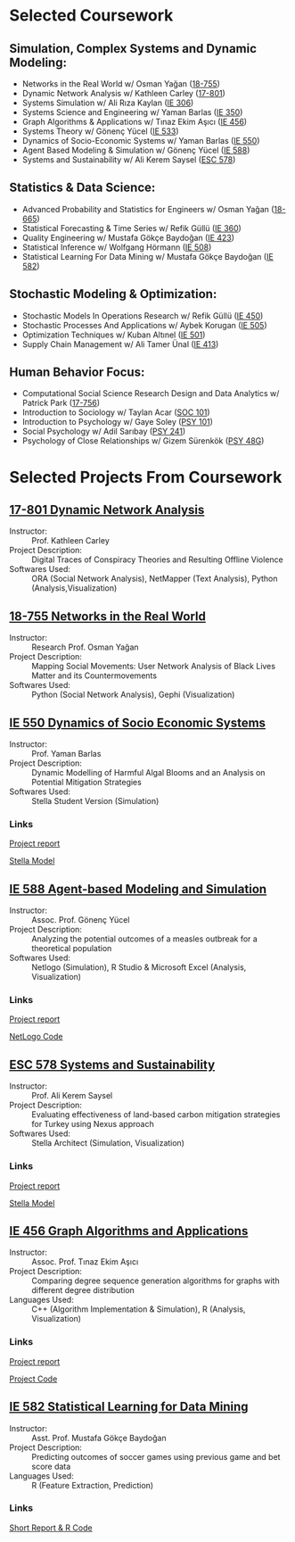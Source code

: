 # Selected Coursework
## Simulation, Complex Systems and Dynamic Modeling:
* Networks in the Real World w/ Osman Yağan ([18-755](18755_F24_Syllabus.pdf))	
* Dynamic Network Analysis w/ Kathleen Carley ([17-801](DNA_Syllabus_Spring_2024.pdf))
* Systems Simulation w/ Ali Rıza Kaylan ([IE 306](https://ie.boun.edu.tr/sites/ie.boun.edu.tr/files/IE306Syllabus18.pdf))	
* Systems Science and Engineering w/ Yaman Barlas ([IE 350](https://ie.boun.edu.tr/sites/ie.boun.edu.tr/files/IE350_Spring17_syllabus.pdf))	
* Graph Algorithms & Applications w/ Tınaz Ekim Aşıcı ([IE 456](IE_456_Syllabus.pdf))		
* Systems Theory w/ Gönenç Yücel ([IE 533](https://registration.boun.edu.tr/scripts/instructor/coursedescriptions/2019-2020-2/IE__53301.PDF))
* Dynamics of Socio-Economic Systems w/ Yaman Barlas ([IE 550](IE_550_Syllabus.pdf))		
* Agent Based Modeling & Simulation w/ Gönenç Yücel ([IE 588](IE_588_Syllabus.PDF))
* Systems and Sustainability w/ Ali Kerem Saysel ([ESC 578](http://web.boun.edu.tr/ali.saysel/ESc578.html))				
	
## Statistics & Data Science:
*	Advanced Probability and Statistics for Engineers w/ Osman Yağan ([18-665](https://courses.ece.cmu.edu/18665))	
*	Statistical Forecasting & Time Series	w/ Refik Güllü ([IE 360](https://ie.boun.edu.tr/sites/ie.boun.edu.tr/files/IE360_Spring17_syllabus_1.pdf))
*	Quality Engineering w/ Mustafa Gökçe Baydoğan ([IE 423](https://ie.boun.edu.tr/sites/ie.boun.edu.tr/files/IE423_Fall16_Syllabus.pdf))
*	Statistical Inference w/ Wolfgang Hörmann ([IE 508](https://ie.boun.edu.tr/sites/ie.boun.edu.tr/files/IE__50801_1.PDF))
*	Statistical Learning For Data Mining w/ Mustafa Gökçe Baydoğan ([IE 582](IE_582_Syllabus.pdf))			

## Stochastic Modeling & Optimization:
*	Stochastic Models In Operations Research w/ Refik Güllü ([IE 450](https://ie.boun.edu.tr/sites/ie.boun.edu.tr/files/IE450_Fall15_syllabus.pdf))
*	Stochastic Processes And Applications w/ Aybek Korugan ([IE 505](https://ie.boun.edu.tr/sites/ie.boun.edu.tr/files/IE_505_0.pdf))
*	Optimization Techniques w/ Kuban Altınel ([IE 501](https://ie.boun.edu.tr/sites/ie.boun.edu.tr/files/IE__50101_0.pdf))					
*	Supply Chain Management w/ Ali Tamer Ünal ([IE 413](https://ie.boun.edu.tr/sites/ie.boun.edu.tr/files/IE413_Fall14_syllabus_0.pdf))

## Human Behavior Focus:
*	Computational Social Science Research Design and Data Analytics w/ Patrick Park ([17-756](CSS_17756_spring2023-8.pdf))	
*	Introduction to Sociology w/ Taylan Acar ([SOC 101](https://registration.boun.edu.tr/scripts/schedule/coursedescription.asp?course=SOC%20101&section=01&term=2017/2018-3))
*	Introduction to Psychology w/ Gaye Soley ([PSY 101](https://registration.boun.edu.tr/scripts/instructor/coursedescriptions/2016-2017-1/PSY_10101.PDF))
*	Social Psychology w/ Adil Sarıbay ([PSY 241](https://registration.boun.edu.tr/scripts/instructor/coursedescriptions/2017-2018-1/PSY_24101.PDF))
*	Psychology of Close Relationships w/ Gizem Sürenkök ([PSY 48G](https://registration.boun.edu.tr/scripts/instructor/coursedescriptions/2017-2018-3/PSY_48G01.PDF))	

<h1>Selected Projects From Coursework</h1> 
<div class="container">
  <h2> <a href="DNA_Syllabus_Spring_2024.pdf">17-801 Dynamic Network Analysis</a>  </h2>
                  <dl>
                  <dt>Instructor:</dt> 
                  <dd>Prof. Kathleen Carley</dd> 
                  <dt>Project Description:</dt> <dd>Digital Traces of Conspiracy Theories and Resulting Offline
Violence </dd>
                  <dt>Softwares Used:</dt> <dd> ORA (Social Network Analysis), NetMapper (Text Analysis), Python (Analysis,Visualization) </dd>
                 </dl>
                  </div>
<div class="container">
  <h2> <a href="18755_F24_Syllabus.pdf">18-755 Networks in the Real World</a>  </h2>
                  <dl>
                  <dt>Instructor:</dt> 
                  <dd>Research Prof. Osman Yağan</dd> 
                  <dt>Project Description:</dt> <dd>Mapping Social Movements: User Network Analysis of Black Lives Matter and its Countermovements </dd>
                  <dt>Softwares Used:</dt> <dd> Python (Social Network Analysis), Gephi (Visualization) </dd>
                 </dl>
                  </div>
<div class="container">
<h2> <a href="IE_550_Syllabus.pdf">IE 550 Dynamics of Socio Economic Systems</a>  </h2>
                  <dl>
                  <dt>Instructor:</dt> 
                  <dd>Prof. Yaman Barlas</dd> 
                  <dt>Project Description:</dt> <dd>Dynamic Modelling of Harmful Algal Blooms and an Analysis on Potential Mitigation Strategies </dd>
                  <dt>Softwares Used:</dt> <dd> Stella Student Version (Simulation) </dd>
                 </dl>
                    <h3> Links </h3>
                  <p> <a href="IE_550_Report.pdf"> Project report</a>  </p>
                  <p> <a href="IE_550_Model.STMX"> Stella Model</a>  </p>
                  </div>
<div class="container">
            <h2> <a href="IE_588_Syllabus.PDF">IE 588 Agent-based Modeling and Simulation</a>  </h2>      
          <dl>       
            <dt> Instructor:</dt> 
            <dd> Assoc. Prof. Gönenç Yücel </dd>           
            <dt> Project Description: </dt> 
            <dd> Analyzing the potential outcomes of a measles outbreak for a theoretical population </dd>
            <dt> Softwares Used:</dt> 
            <dd> Netlogo (Simulation), R Studio & Microsoft Excel (Analysis, Visualization) </dd>
          </dl>  
            <h3> Links </h3>
            <p> <a href="IE_588_Project_Report.pdf"> Project report</a>  </p>
            <p> <a href="IE_588_Project_code.nlogo"> NetLogo Code</a>  </p>
                </div>
<div class="container">
            <h2> <a href="http://web.boun.edu.tr/ali.saysel/ESc578.html">ESC 578 Systems and Sustainability</a>  </h2>
          <dl>                   
            <dt> Instructor: </dt> 
            <dd> Prof. Ali Kerem Saysel </dd>
            <dt> Project Description:</dt> 
            <dd> Evaluating effectiveness of land-based carbon mitigation strategies for Turkey using Nexus approach </dd>
            <dt> Softwares Used: </dt> 
            <dd> Stella Architect (Simulation, Visualization) </dd>
          </dl>  
            <h3> Links </h3>
            <p> <a href="ESC_578_Project_Writeup.pdf"> Project report</a>  </p>
            <p> <a href="ESC_578_Project_Model.stmx"> Stella Model</a>  </p>
                </div>
<div class="container">
            <h2> <a href="IE_456_Syllabus.pdf">IE 456 Graph Algorithms and Applications</a>  </h2>
          <dl>
            <dt> Instructor: </dt> 
            <dd> Assoc. Prof. Tınaz Ekim Aşıcı </dd>
            <dt> Project Description:</dt> 
            <dd> Comparing degree sequence generation algorithms for graphs with different degree distribution</dd>
            <dt> Languages Used:</dt> 
            <dd> C++ (Algorithm Implementation & Simulation), R (Analysis, Visualization)  </dd>
	  </dl>
		<h3> Links </h3>
            	<p> <a href="IE_456_Project_Report.pdf"> Project report</a>  </p>
            	<p> <a href="https://github.com/orkunirsoy/orkunirsoy.github.io/tree/main/IE456ProjectCode"> Project Code</a>  </p>
                	</div>
<div class="container">
                 <h2> <a href="IE_582_Syllabus.pdf">IE 582 Statistical Learning for Data Mining</a>  </h2>
          <dl>
            <dt> Instructor: </dt> 
            <dd> Asst. Prof. Mustafa Gökçe Baydoğan </dd>
            <dt> Project Description: </dt> 
            <dd> Predicting outcomes of soccer games using previous game and bet score data </dd>
            <dt> Languages Used: </dt> 
            <dd> R (Feature Extraction, Prediction) </dd>
          </dl>
            <h3> Links </h3>
            <p> <a href="IE_582_Project.html"> Short Report & R Code </a>  </p>
                </div>
